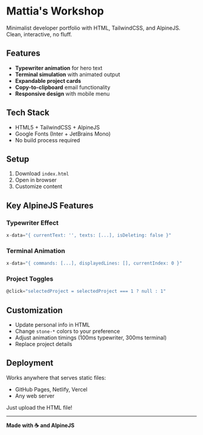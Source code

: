 # Mattia's Workshop

Minimalist developer portfolio with HTML, TailwindCSS, and AlpineJS. Clean, interactive, no fluff.

## Features

- **Typewriter animation** for hero text
- **Terminal simulation** with animated output
- **Expandable project cards**
- **Copy-to-clipboard** email functionality
- **Responsive design** with mobile menu

## Tech Stack

- HTML5 + TailwindCSS + AlpineJS
- Google Fonts (Inter + JetBrains Mono)
- No build process required

## Setup

1. Download `index.html`
2. Open in browser
3. Customize content

## Key AlpineJS Features

### Typewriter Effect
```javascript
x-data="{ currentText: '', texts: [...], isDeleting: false }"
```

### Terminal Animation
```javascript
x-data="{ commands: [...], displayedLines: [], currentIndex: 0 }"
```

### Project Toggles
```javascript
@click="selectedProject = selectedProject === 1 ? null : 1"
```

## Customization

- Update personal info in HTML
- Change `stone-*` colors to your preference
- Adjust animation timings (100ms typewriter, 300ms terminal)
- Replace project details

## Deployment

Works anywhere that serves static files:
- GitHub Pages, Netlify, Vercel
- Any web server

Just upload the HTML file!

---

**Made with ☕ and AlpineJS**
